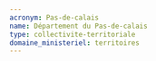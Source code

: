 ```yaml
---
acronym: Pas-de-calais
name: Département du Pas-de-calais
type: collectivite-territoriale
domaine_ministeriel: territoires
---
```

